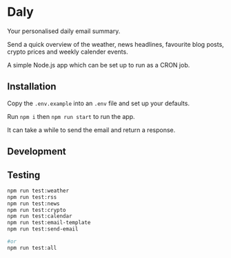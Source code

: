 # Daly

Your personalised daily email summary.

Send a quick overview of the weather, news headlines, favourite blog posts, crypto prices and weekly calender events.

A simple Node.js app which can be set up to run as a CRON job.

## Installation

Copy the `.env.example` into an `.env` file and set up your defaults.

Run `npm i` then `npm run start` to run the app.

It can take a while to send the email and return a response.

## Development


## Testing

```bash
npm run test:weather
npm run test:rss
npm run test:news
npm run test:crypto
npm run test:calendar
npm run test:email-template
npm run test:send-email

#or
npm run test:all
```